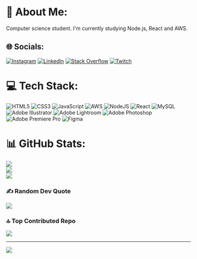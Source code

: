 # 💫 About Me:
Computer science student. I'm currently studying Node.js, React and AWS.


## 🌐 Socials:
[![Instagram](https://img.shields.io/badge/Instagram-%23E4405F.svg?logo=Instagram&logoColor=white)](https://instagram.com/gustavomoura.mov) [![LinkedIn](https://img.shields.io/badge/LinkedIn-%230077B5.svg?logo=linkedin&logoColor=white)](https://linkedin.com/in/gumoura) [![Stack Overflow](https://img.shields.io/badge/-Stackoverflow-FE7A16?logo=stack-overflow&logoColor=white)](https://stackoverflow.com/users/21630046) [![Twitch](https://img.shields.io/badge/Twitch-%239146FF.svg?logo=Twitch&logoColor=white)](https://twitch.tv/Gu_Moura) 

# 💻 Tech Stack:
![HTML5](https://img.shields.io/badge/html5-%23E34F26.svg?style=flat&logo=html5&logoColor=white) ![CSS3](https://img.shields.io/badge/css3-%231572B6.svg?style=flat&logo=css3&logoColor=white) ![JavaScript](https://img.shields.io/badge/javascript-%23323330.svg?style=flat&logo=javascript&logoColor=%23F7DF1E) ![AWS](https://img.shields.io/badge/AWS-%23FF9900.svg?style=flat&logo=amazon-aws&logoColor=white) ![NodeJS](https://img.shields.io/badge/node.js-6DA55F?style=flat&logo=node.js&logoColor=white) ![React](https://img.shields.io/badge/react-%2320232a.svg?style=flat&logo=react&logoColor=%2361DAFB)  ![MySQL](https://img.shields.io/badge/mysql-%2300f.svg?style=flat&logo=mysql&logoColor=white) ![Adobe Illustrator](https://img.shields.io/badge/adobeillustrator-%23FF9A00.svg?style=flat&logo=adobeillustrator&logoColor=white) ![Adobe Lightroom](https://img.shields.io/badge/Adobe%20Lightroom-31A8FF.svg?style=flat&logo=Adobe%20Lightroom&logoColor=white) ![Adobe Photoshop](https://img.shields.io/badge/adobephotoshop-%2331A8FF.svg?style=flat&logo=adobephotoshop&logoColor=white) ![Adobe Premiere Pro](https://img.shields.io/badge/Adobe%20Premiere%20Pro-9999FF.svg?style=flat&logo=Adobe%20Premiere%20Pro&logoColor=white) 	![Figma](https://img.shields.io/badge/figma-%23F24E1E.svg?style=flat&logo=figma&logoColor=white)
# 📊 GitHub Stats:
![](https://github-readme-stats.vercel.app/api?username=GustavoMouraS&theme=vue-dark&hide_border=false&include_all_commits=false&count_private=false)<br/>
![](https://github-readme-streak-stats.herokuapp.com/?user=GustavoMouraS&theme=vue-dark&hide_border=false)<br/>
![](https://github-readme-stats.vercel.app/api/top-langs/?username=GustavoMouraS&theme=vue-dark&hide_border=false&include_all_commits=false&count_private=false&layout=compact)

### ✍️ Random Dev Quote
![](https://quotes-github-readme.vercel.app/api?type=horizontal&theme=dark)

### 🔝 Top Contributed Repo
![](https://github-contributor-stats.vercel.app/api?username=GustavoMouraS&limit=5&theme=dark&combine_all_yearly_contributions=true)

---
[![](https://visitcount.itsvg.in/api?id=GustavoMouraS&icon=0&color=10)](https://visitcount.itsvg.in)

<!-- Proudly created with GPRM ( https://gprm.itsvg.in ) -->
